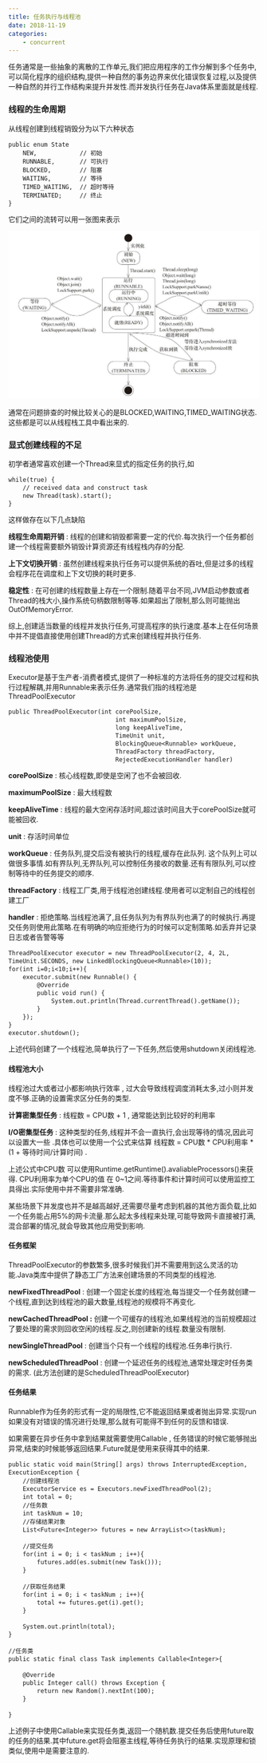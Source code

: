 ```yaml
---
title: 任务执行与线程池
date: 2018-11-19
categories:
	- concurrent
---
```

任务通常是一些抽象的离散的工作单元,我们把应用程序的工作分解到多个任务中,可以简化程序的组织结构,提供一种自然的事务边界来优化错误恢复过程,以及提供一种自然的并行工作结构来提升并发性.而并发执行任务在Java体系里面就是线程.
<!-- more -->
###  线程的生命周期

从线程创建到线程销毁分为以下六种状态

```
public enum State
	NEW,			// 初始
	RUNNABLE,		// 可执行
	BLOCKED,		// 阻塞
	WAITING,		// 等待
	TIMED_WAITING,	// 超时等待
	TERMINATED;		// 终止
}
```

它们之间的流转可以用一张图来表示

![](threadpool\thread_state.jpg)



通常在问题排查的时候比较关心的是BLOCKED,WAITING,TIMED_WAITING状态.这些都是可以从线程栈工具中看出来的.

### 显式创建线程的不足

初学者通常喜欢创建一个Thread来显式的指定任务的执行,如

```
while(true) {
	// received data and construct task
	new Thread(task).start();
}
```

这样做存在以下几点缺陷

**线程生命周期开销** : 线程的创建和销毁都需要一定的代价.每次执行一个任务都创建一个线程需要额外销毁计算资源还有线程栈内存的分配.

**上下文切换开销** : 虽然创建线程来执行任务可以提供系统的吞吐,但是过多的线程会程序花在调度和上下文切换的耗时更多.

**稳定性** : 在可创建的线程数量上存在一个限制.随着平台不同,JVM启动参数或者Thread的栈大小,操作系统句柄数限制等等.如果超出了限制,那么则可能抛出OutOfMemoryError.



综上,创建适当数量的线程并发执行任务,可提高程序的执行速度.基本上在任何场景中并不提倡直接使用创建Thread的方式来创建线程并执行任务.

### 线程池使用

Executor是基于生产者-消费者模式,提供了一种标准的方法将任务的提交过程和执行过程解耦,并用Runnable来表示任务.通常我们指的线程池是 ThreadPoolExecutor

```
public ThreadPoolExecutor(int corePoolSize,
                              int maximumPoolSize,
                              long keepAliveTime,
                              TimeUnit unit,
                              BlockingQueue<Runnable> workQueue,
                              ThreadFactory threadFactory,
                              RejectedExecutionHandler handler)
```

**corePoolSize** : 核心线程数,即使是空闲了也不会被回收.

**maximumPoolSize** : 最大线程数

**keepAliveTime** : 线程的最大空闲存活时间,超过该时间且大于corePoolSize就可能被回收.

**unit** : 存活时间单位

**workQueue** : 任务队列,提交后没有被执行的线程,缓存在此队列. 这个队列上可以做很多事情.如有界队列,无界队列,可以控制任务接收的数量.还有有限队列,可以控制等待中的任务提交的顺序.

**threadFactory** : 线程工厂类,用于线程池创建线程.使用者可以定制自己的线程创建工厂

**handler** : 拒绝策略.当线程池满了,且任务队列为有界队列也满了的时候执行.再提交任务则使用此策略.在有明确的响应拒绝行为的时候可以定制策略.如丢弃并记录日志或者告警等等

```
ThreadPoolExecutor executor = new ThreadPoolExecutor(2, 4, 2L, TimeUnit.SECONDS, new LinkedBlockingQueue<Runnable>(10));
for(int i=0;i<10;i++){
	executor.submit(new Runnable() {
		@Override
		public void run() {
			System.out.println(Thread.currentThread().getName());
		}
	});
}
executor.shutdown();
```

上述代码创建了一个线程池,简单执行了一下任务,然后使用shutdown关闭线程池.

#### 线程池大小

线程池过大或者过小都影响执行效率 , 过大会导致线程调度消耗太多,过小则并发度不够.正确的设置需求区分任务的类型.

**计算密集型任务** :  线程数 = CPU数 + 1 , 通常能达到比较好的利用率

**I/O密集型任务** : 这种类型的任务,线程并不会一直执行,会出现等待的情况,因此可以设置大一些 .具体也可以使用一个公式来估算   线程数 = CPU数 * CPU利用率 * (1 +  等待时间/计算时间) . 

上述公式中CPU数 可以使用Runtime.getRuntime().avaliableProcessors()来获得. CPU利用率为单个CPU的值 在 0~1之间.等待事件和计算时间可以使用监控工具得出.实际使用中并不需要非常准确.

某些场景下并发度也并不是越高越好,还需要尽量考虑到机器的其他方面负载,比如一个任务能占用5%的网卡流量.那么起太多线程来处理,可能导致网卡直接被打满,混合部署的情况,就会导致其他应用受到影响.

#### 任务框架

ThreadPoolExecutor的参数繁多,很多时候我们并不需要用到这么灵活的功能.Java类库中提供了静态工厂方法来创建场景的不同类型的线程池.

**newFixedThreadPool** : 创建一个固定长度的线程池,每当提交一个任务就创建一个线程,直到达到线程池的最大数量,线程池的规模将不再变化.

**newCachedThreadPool :** 创建一个可缓存的线程池,如果线程池的当前规模超过了要处理的需求则回收空闲的线程.反之,则创建新的线程.数量没有限制.

**newSingleThreadPool** : 创建当个只有一个线程的线程池.任务串行执行.

**newScheduledThreadPool** : 创建一个延迟任务的线程池,通常处理定时任务类的需求. (此方法创建的是ScheduledThreadPoolExecutor)

#### 任务结果

Runnable作为任务的形式有一定的局限性,它不能返回结果或者抛出异常.实现run如果没有对错误的情况进行处理,那么就有可能得不到任何的反馈和错误.

如果需要在异步任务中拿到结果就需要使用Callable , 任务错误的时候它能够抛出异常,结束的时候能够返回结果.Future就是使用来获得其中的结果.

```
public static void main(String[] args) throws InterruptedException, ExecutionException {
	//创建线程池
	ExecutorService es = Executors.newFixedThreadPool(2);
	int total = 0;
	//任务数
	int taskNum = 10;
	//存储结果对象
	List<Future<Integer>> futures = new ArrayList<>(taskNum);
	
	//提交任务
	for(int i = 0; i < taskNum ; i++){
		futures.add(es.submit(new Task()));
	}
	
	//获取任务结果
	for(int i = 0; i < taskNum ; i++){
		total += futures.get(i).get();
	}
	
	System.out.println(total);
}

//任务类
public static final class Task implements Callable<Integer>{

	@Override
	public Integer call() throws Exception {
		return new Random().nextInt(100);
	}
	
}
```

上述例子中使用Callable来实现任务类,返回一个随机数.提交任务后使用future取的任务的结果.其中future.get将会阻塞主线程,等待任务执行的结果.实现原理和锁类似,使用中是需要注意的.